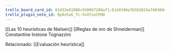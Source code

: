 ```yaml
---
trello_board_card_id: 61d33e81988c938667200af1;61d4340a76382024a74038dd
trello_plugin_note_id: Kp9zhvK_Tc-hnIFzoCPHD
---
```

[[Las 10 heurísticas de Nielsen]]
[[Reglas de oro de Shneiderman]]
Constantine
Instone
Tognazzini

Relacionado: [[Evaluación heurística]]